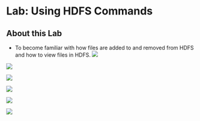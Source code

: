 # Lab: Using HDFS Commands
## About this Lab 
* To become familiar with how files are added to and removed from HDFS and how to view files in HDFS. 
<a href="image"><img src="https://drive.google.com/uc?id=1fgN5rDg0KsTbAWkIWUkf2DzHDmKNsloi"></a>

<a href="image"><img src="https://drive.google.com/uc?id=1_00DjBA29YOcSa_b865b8ki_lnEKdnhc"></a>

<a href="image"><img src="https://drive.google.com/uc?id=1V_oDIErlo-D5lcAGMo_s1nYdZFUmLwzG"></a>

<a href="image"><img src="https://drive.google.com/uc?id=1gKDiRNmRiaLtWB1cAHL9CpE6ugvGog_-"></a>

<a href="image"><img src="https://drive.google.com/uc?id=1z-FAVDvwABnCVu8zjZhpKv_q7jf4FWSY"></a>


<a href="image"><img src="https://drive.google.com/uc?id=1I2p8gfs01UhvzqQcER6a9PqTSqgvyX1S"></a>


